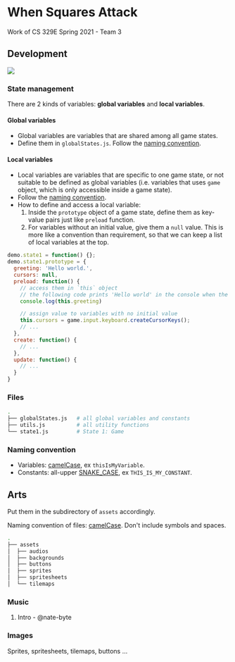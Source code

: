 # When Squares Attack

Work of CS 329E Spring 2021 - Team 3

## Development

![](https://i.loli.net/2021/04/11/GlHIuFzBMtcoJrT.jpg)

### State management

There are 2 kinds of variables: **global variables** and **local variables**.

#### Global variables

- Global variables are variables that are shared among all game states.
- Define them in `globalStates.js`. Follow the [naming convention](#Naming%20convention).

#### Local variables

- Local variables are variables that are specific to one game state, or not suitable to be defined as global variables (i.e. variables that uses `game` object, which is only accessible inside a game state).
- Follow the [naming convention](#Naming%20convention).
- How to define and access a local variable:
  1. Inside the `prototype` object of a game state, define them as key-value pairs just like `preload` function.
  2. For variables without an initial value, give them a `null` value. This is more like a convention than requirement, so that we can keep a list of local variables at the top.

```js
demo.state1 = function() {};
demo.state1.prototype = {
  greeting: 'Hello world.',
  cursors: null,
  preload: function() {
    // access them in `this` object
    // the following code prints 'Hello world' in the console when the game state runs.
    console.log(this.greeting)

    // assign value to variables with no initial value
    this.cursors = game.input.keyboard.createCursorKeys();
    // ...
  },
  create: function() {
    // ...
  },
  update: function() {
    // ...
  }
}
```

### Files

```bash
.
├── globalStates.js   # all global variables and constants
├── utils.js          # all utility functions
└── state1.js         # State 1: Game
```

### Naming convention

- Variables: [camelCase](https://en.wikipedia.org/wiki/Camel_case), ex `thisIsMyVariable`.
- Constants: all-upper [SNAKE_CASE](https://en.wikipedia.org/wiki/Snake_case), ex `THIS_IS_MY_CONSTANT`.

## Arts

Put them in the subdirectory of `assets` accordingly.

Naming convention of files: [camelCase](https://en.wikipedia.org/wiki/Camel_case). Don't include symbols and spaces.

```bash
.
├── assets
│  ├── audios
│  ├── backgrounds
│  ├── buttons
│  ├── sprites
│  ├── spritesheets
│  └── tilemaps
```

### Music

1. Intro - @nate-byte

### Images

Sprites, spritesheets, tilemaps, buttons ...
